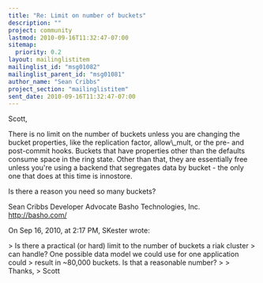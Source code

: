 ```yaml
---
title: "Re: Limit on number of buckets"
description: ""
project: community
lastmod: 2010-09-16T11:32:47-07:00
sitemap:
  priority: 0.2
layout: mailinglistitem
mailinglist_id: "msg01082"
mailinglist_parent_id: "msg01081"
author_name: "Sean Cribbs"
project_section: "mailinglistitem"
sent_date: 2010-09-16T11:32:47-07:00
---
```



Scott,

There is no limit on the number of buckets unless you are changing the bucket 
properties, like the replication factor, allow\\_mult, or the pre- and 
post-commit hooks. Buckets that have properties other than the defaults 
consume space in the ring state. Other than that, they are essentially free 
unless you're using a backend that segregates data by bucket - the only one 
that does at this time is innostore.

Is there a reason you need so many buckets? 

Sean Cribbs 
Developer Advocate
Basho Technologies, Inc.
http://basho.com/

On Sep 16, 2010, at 2:17 PM, SKester wrote:

&gt; Is there a practical (or hard) limit to the number of buckets a riak cluster 
&gt; can handle? One possible data model we could use for one application could 
&gt; result in ~80,000 buckets. Is that a reasonable number?
&gt; 
&gt; Thanks,
&gt; Scott

